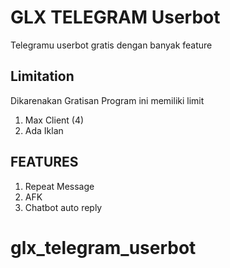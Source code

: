 # GLX TELEGRAM Userbot

Telegramu userbot gratis dengan banyak feature

## Limitation

Dikarenakan Gratisan Program ini memiliki limit

1. Max Client (4)
2. Ada Iklan

## FEATURES

1. Repeat Message
2. AFK
3. Chatbot auto reply


# glx_telegram_userbot
